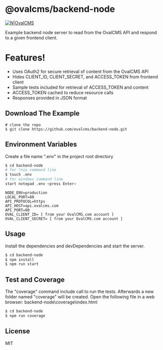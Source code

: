 # @ovalcms/backend-node

[![N|OvalCMS](https://www.ovalcms.com/assets/img/logo.png)](https://www.ovalcms.com)

Example backend node server to read from the OvalCMS API and respond to a given frontend client. 

# Features!

  - Uses OAuth2 for secure retrieval of content from the OvalCMS API
  - Hides CLIENT_ID, CLIENT_SECRET, and ACCESS_TOKEN from frontend client
  - Sample tests included for retrieval of ACCESS_TOKEN and content
  - ACCESS_TOKEN cached to reduce resource calls
  - Responses provided in JSON format

## Download The Example

```
# clone the repo
$ git clone https://github.com/ovalcms/backend-node.git
```

## Environment Variables

Create a file name ".env" in the project root directory

```sh
$ cd backend-node
# for *nix command line
$ touch .env
# for windows command line
start notepad .env <press Enter>
```

```
NODE_ENV=production
LOCAL_PORT=80
API_PROTOCOL=https
API_HOST=api.ovalcms.com
API_PORT=80
OVAL_CLIENT_ID= [ from your OvalCMS.com account ]
OVAL_CLIENT_SECRET= [ from your OvalCMS.com account ]
```

## Usage

Install the dependencies and devDependencies and start the server.

```sh
$ cd backend-node
$ npm install
$ npm run start
```

## Test and Coverage

The "coverage" command include call to run the tests. Afterwards a new folder named "coverage" will be created. Open the following file in a web browser: backend-node\coverage\index.html 

```sh
$ cd backend-node
$ npm run coverage
```

License
----
MIT